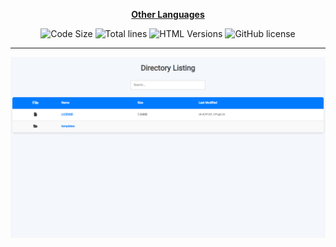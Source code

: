 <div align="center">

[**Other Languages**](.github/README/)

</div>

<p align="center">
  <img src="https://img.shields.io/github/languages/code-size/robonamari/modernease?style=flat" alt="Code Size">
  <img src="https://tokei.rs/b1/github/robonamari/modernease?style=flat" alt="Total lines">
  <img src="https://img.shields.io/badge/HTML-%5E5-blue" alt="HTML Versions">
  <img src="https://img.shields.io/github/license/robonamari/modernease" alt="GitHub license">
</p>

---

<img src="/.github/banner.png" alt="banner">
